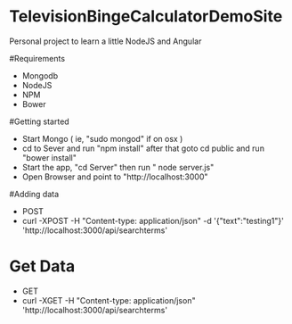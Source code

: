 # TelevisionBingeCalculatorDemoSite
Personal project to learn a little NodeJS and Angular

#Requirements
* Mongodb
* NodeJS
* NPM
* Bower

#Getting started
* Start Mongo ( ie, "sudo mongod" if on osx )
* cd to Sever and run "npm install" after that goto cd public and run "bower install"
* Start the app, "cd Server" then run " node server.js"
* Open Browser and point to "http://localhost:3000"

#Adding data
* POST
* curl -XPOST -H "Content-type: application/json" -d '{"text":"testing1"}' 'http://localhost:3000/api/searchterms'

# Get Data
* GET
* curl -XGET -H "Content-type: application/json" 'http://localhost:3000/api/searchterms'
